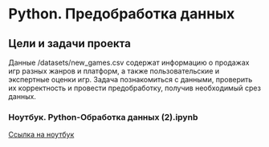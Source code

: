 # Python. Предобработка данных

## Цели и задачи проекта
Данные /datasets/new_games.csv содержат информацию о продажах игр разных жанров и платформ, а также пользовательские и экспертные оценки игр. Задача познакомиться с данными, проверить их корректность и провести предобработку, получив необходимый срез данных.
### Ноутбук. Python-Обработка данных (2).ipynb
[Ссылка на ноутбук](https://github.com/Anastasiya6746/Practicum_projects/blob/main/Python-Обработка%20данных%20(2).ipynb)

